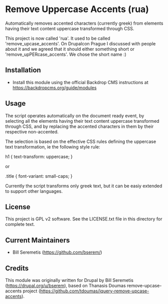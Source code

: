 Remove Uppercase Accents (rua)
==============================

Automatically removes accented characters (currently greek) from elements having
their text content uppercase transformed through CSS.

This project is now called 'rua'.
It used to be called 'remove_upcase_accents'.
On Drupalcon Prague I discussed with people about it and we agreed that
it should either something short or 'remove_upPERcase_accents'.
We chose the short name :)

Installation
------------

- Install this module using the official Backdrop CMS instructions at
  https://backdropcms.org/guide/modules

Usage
-----

The script operates automatically on the document ready event, by selecting all
the elements having their text content uppercase transformed through CSS, and by
replacing the accented characters in them by their respective non-accented.

The selection is based on the effective CSS rules defining the uppercase text
transformation, ie the following style rule:

  h1 { text-transform: uppercase; }

or

  .title { font-variant: small-caps; }

Currently the script transforms only greek text, but it can be easiy extended
to support other languages.


License
-------

This project is GPL v2 software. See the LICENSE.txt file in this directory for
complete text.


Current Maintainers
-------------------

- Bill Seremetis (https://github.com/bserem/)


Credits
-------

This module was originally written for Drupal by Bill Seremetis
(https://drupal.org/u/bserem), based on Thanasis Doumas 
remove-upcase-accents project
(https://github.com/tdoumas/jquery-remove-upcase-accents).
